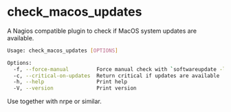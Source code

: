 # check_macos_updates
A Nagios compatible plugin to check if MacOS system updates are available.

``` sh
Usage: check_macos_updates [OPTIONS]

Options:
  -f, --force-manual         Force manual check with `softwareupdate -l` (slow)
  -c, --critical-on-updates  Return critical if updates are available
  -h, --help                 Print help
  -V, --version              Print version
```

Use together with nrpe or similar.
